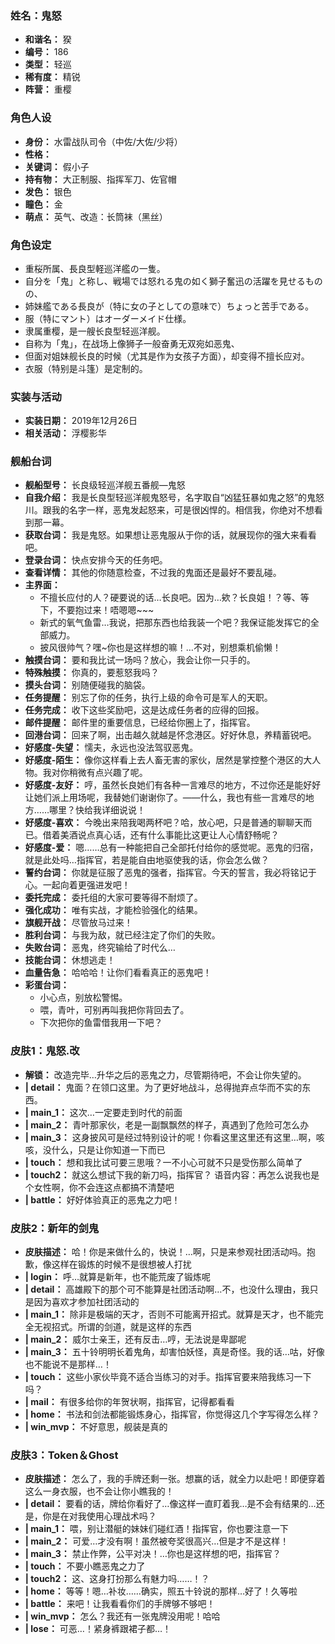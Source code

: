 ### 姓名：鬼怒
* **和谐名：** 猤
* **编号：** 186
* **类型：** 轻巡
* **稀有度：** 精锐
* **阵营：** 重樱


### 角色人设
* **身份：** 水雷战队司令（中佐/大佐/少将）
* **性格：** 
* **关键词：** 假小子
* **持有物：** 大正制服、指挥军刀、佐官帽
* **发色：** 银色
* **瞳色：** 金
* **萌点：** 英气、改造：长筒袜（黑丝）


### 角色设定
* 重桜所属、長良型軽巡洋艦の一隻。
* 自分を「鬼」と称し、戦場では怒れる鬼の如く獅子奮迅の活躍を見せるものの、
* 姉妹艦である長良が（特に女の子としての意味で）ちょっと苦手である。
* 服（特にマント）はオーダーメイド仕様。
* 隶属重樱，是一艘长良型轻巡洋舰。
* 自称为「鬼」，在战场上像狮子一般奋勇无双宛如恶鬼、
* 但面对姐妹舰长良的时候（尤其是作为女孩子方面），却变得不擅长应对。
* 衣服（特别是斗篷）是定制的。


### 实装与活动
* **实装日期：** 2019年12月26日
* **相关活动：** 浮樱影华


### 舰船台词
* **舰船型号：** 长良级轻巡洋舰五番舰—鬼怒
* **自我介绍：** 我是长良型轻巡洋舰鬼怒号，名字取自“凶猛狂暴如鬼之怒”的鬼怒川。跟我的名字一样，恶鬼发起怒来，可是很凶悍的。相信我，你绝对不想看到那一幕。
* **获取台词：** 我是鬼怒。如果想让恶鬼服从于你的话，就展现你的强大来看看吧。
* **登录台词：** 快点安排今天的任务吧。
* **查看详情：** 其他的你随意检查，不过我的鬼面还是最好不要乱碰。
* **主界面：**
  * 不擅长应付的人？硬要说的话…长良吧。因为…欸？长良姐！？等、等下，不要抱过来！唔嗯嗯~~~
  * 新式的氧气鱼雷…我说，把那东西也给我装一个吧？我保证能发挥它的全部威力。
  * 披风很帅气？嘿~你也是这样想的嘛！…不对，别想乘机偷懒！
* **触摸台词：** 要和我比试一场吗？放心，我会让你一只手的。
* **特殊触摸：** 你真的，要惹怒我吗？
* **摸头台词：** 别随便碰我的脑袋。
* **任务提醒：** 别忘了你的任务，执行上级的命令可是军人的天职。
* **任务完成：** 收下这些奖励吧，这是达成任务者的应得的回报。
* **邮件提醒：** 邮件里的重要信息，已经给你圈上了，指挥官。
* **回港台词：** 回来了啊，出击越久就越是怀念港区。好好休息，养精蓄锐吧。
* **好感度-失望：** 懦夫，永远也没法驾驭恶鬼。
* **好感度-陌生：** 像你这样看上去人畜无害的家伙，居然是掌控整个港区的大人物。我对你稍微有点兴趣了呢。
* **好感度-友好：** 哼，虽然长良她们有各种一言难尽的地方，不过你还是能好好让她们派上用场呢，我替她们谢谢你了。——什么，我也有些一言难尽的地方……哪里？快给我详细说说！
* **好感度-喜欢：** 今晚出来陪我喝两杯吧？哈，放心吧，只是普通的聊聊天而已。借着美酒说点真心话，还有什么事能比这更让人心情舒畅呢？
* **好感度-爱：** 嗯……总有一种能把自己全部托付给你的感觉呢。恶鬼的归宿，就是此处吗…指挥官，若是能自由地驱使我的话，你会怎么做？
* **誓约台词：** 你就是征服了恶鬼的强者，指挥官。今天的誓言，我必将铭记于心。一起向着更强进发吧！
* **委托完成：** 委托组的大家可要等得不耐烦了。
* **强化成功：** 唯有实战，才能检验强化的结果。
* **旗舰开战：** 尽管放马过来！
* **胜利台词：** 与我为敌，就已经注定了你们的失败。
* **失败台词：** 恶鬼，终究输给了时代么…
* **技能台词：** 休想逃走！
* **血量告急：** 哈哈哈！让你们看看真正的恶鬼吧！
* **彩蛋台词：**
  * 小心点，别放松警惕。
  * 喂，青叶，可别再叫我把你背回去了。
  * 下次把你的鱼雷借我用一下吧？


### 皮肤1：鬼怒.改
* **解锁：** 改造完毕…升华之后的恶鬼之力，尽管期待吧，不会让你失望的。
* **| detail：** 鬼面？在领口这里。为了更好地战斗，总得抛弃点华而不实的东西。
* **| main_1：** 这次…一定要走到时代的前面
* **| main_2：** 青叶那家伙，老是一副飘飘然的样子，真遇到了危险可怎么办
* **| main_3：** 这身披风可是经过特别设计的呢！你看这里这里还有这里…啊，咳咳，没什么，只是让你知道一下而已
* **| touch：** 想和我比试可要三思哦？一不小心可就不只是受伤那么简单了
* **| touch2：** 就这么想试下我的新刀吗，指挥官？
语音内容：再怎么说我也是个女性啊，你不会连这点都搞不清楚吧
* **| battle：** 好好体验真正的恶鬼之力吧！


### 皮肤2：新年的剑鬼
* **皮肤描述：** 哈！你是来做什么的，快说！…啊，只是来参观社团活动吗。抱歉，像这样在锻炼的时候不是很想被人打扰
* **| login：** 呼…就算是新年，也不能荒废了锻炼呢
* **| detail：** 高雄殿下的那个可不能算是社团活动啊…不，也没什么理由，我只是因为喜欢才参加社团活动的
* **| main_1：** 除非是极端的天才，否则不可能离开招式。就算是天才，也不能完全无视招式。所谓的剑道，就是这样的东西
* **| main_2：** 威尔士亲王，还有反击…哼，无法说是卑鄙呢
* **| main_3：** 五十铃明明长着鬼角，却害怕妖怪，真是奇怪。我的话…咕，好像也不能说不是那样…！
* **| touch：** 这些小家伙毕竟不适合当练习的对手。指挥官要来陪我练习一下吗？
* **| mail：** 有很多给你的年贺状啊，指挥官，记得都看看
* **| home：** 书法和剑法都能锻炼身心，指挥官，你觉得这几个字写得怎么样？
* **| win_mvp：** 不好意思，舰装是真的


### 皮肤3：Token＆Ghost
* **皮肤描述：** 怎么了，我的手牌还剩一张。想赢的话，就全力以赴吧！即便穿着这么一身衣服，也不会让你小瞧我的！
* **| detail：** 要看的话，牌给你看好了…像这样一直盯着我…是不会有结果的…还是，你是在对我使用心理战术吗？
* **| main_1：** 喂，别让潜艇的妹妹们碰红酒！指挥官，你也要注意一下
* **| main_2：** 可爱…才没有啊！虽然被夸奖很高兴…但是才不是这样！
* **| main_3：** 禁止作弊，公平对决！…你也是这样想的吧，指挥官？
* **| touch：** 不要小瞧恶鬼之力了
* **| touch2：** 这、这身打扮那么有魅力吗……！？
* **| home：** 等等！嗯…补妆……确实，照五十铃说的那样…好了！久等啦
* **| battle：** 来吧！让我看看你们的手牌够不够吧！
* **| win_mvp：** 怎么？我还有一张鬼牌没用呢！哈哈
* **| lose：** 可恶…！紧身裤跟裙子都…！

